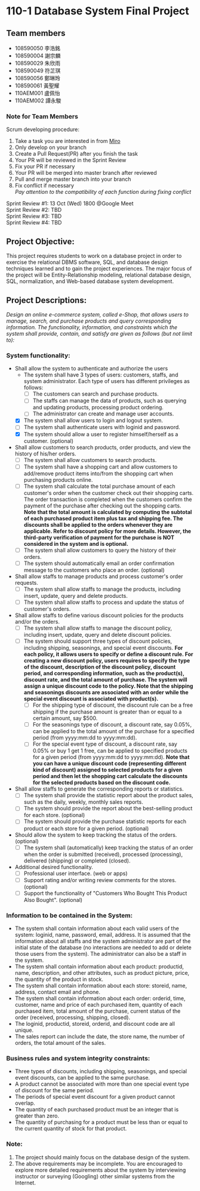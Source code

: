 # 110-1 Database System Final Project

## Team members
- 108590050 李浩銘
- 108590004 謝宗麟
- 108590029 朱欣雨
- 108590049 符芷琪
- 108590056 鄭琳玲
- 108590061 黃聖耀
- 110AEM001 盧佩怡
- 110AEM002 譚永駿

### Note for Team Members
Scrum developing procedure:
1. Take a task you are interested in from [Miro](https://miro.com/welcomeonboard/MkF1UFZBb2tJeHM4Nmxtc0lueTZ3b3lJZXQ0TWFWc1lOb25FemFacVB3WVJ3NVlrSWZqTFRuT0xvQ2d6OGYyTHwzMDc0NDU3MzYyMDA0NjQyMjM2?invite_link_id=149965833091)
2. Only develop on your branch
3. Create a Pull Request(PR) after you finish the task
4. Your PR will be reviewed in the Sprint Review
5. Fix your PR if necessary
5. Your PR will be merged into master branch after reviewed
6. Pull and merge master branch into your branch
7. Fix conflict if necessary  
*Pay attention to the compatibility of each function during fixing conflict*

Sprint Review #1: 13 Oct (Wed) 1800 @Google Meet  
Sprint Review #2: TBD  
Sprint Review #3: TBD  
Sprint Review #4: TBD  


## Project Objective:
This project requires students to work on a database project in order to exercise the relational DBMS software, SQL, and database design techniques learned and to gain the project experiences. The major focus of the project will be Entity-Relationship modeling, relational database design, SQL, normalization, and Web-based database system development.

## Project Descriptions:
*Design an online e-commerce system, called e-Shop, that allows users to manage, search, and purchase products and query corresponding information. The functionality, information, and constraints which the system shall provide, contain, and satisfy are given as follows (but not limit to):*

### System functionality:
- Shall allow the system to authenticate and authorize the users
  - The system shall have 3 types of users: customers, staffs, and system administrator. Each type of users has different privileges as follows:
    - [ ] The customers can search and purchase products.
    - [ ] The staffs can manage the data of products, such as querying and updating products, processing product ordering.
    - [ ] The administrator can create and manage user accounts.
  - [x] The system shall allow users to login and logout system.
  - [ ] The system shall authenticate users with loginid and password.
  - [x] The system should allow a user to register himself/herself as a customer. (optional)
- Shall allow customers to search products, order products, and view the history of his/her orders.
  - [ ] The system shall allow customers to search products.
  - [ ] The system shall have a shopping cart and allow customers to add/remove product items into/from the shopping cart when purchasing products online.
  - [ ] The system shall calculate the total purchase amount of each customer's order when the customer check out their shopping carts. The order transaction is completed when the customers confirm the payment of the purchase after checking out the shopping carts. **Note that the total amount is calculated by computing the subtotal of each purchased product item plus tax and shipping fee. The discounts shall be applied to the orders whenever they are applicable. Refer to discount policy for more details. However, the third-party verification of payment for the purchase is NOT considered in the system and is optional.**
  - [ ] The system shall allow customers to query the history of their orders.
  - [ ] The system should automatically email an order confirmation message to the customers who place an order. (optional)
- Shall allow staffs to manage products and process customer's order requests.
  - [ ] The system shall allow staffs to manage the products, including insert, update, query and delete products.
  - [ ] The system shall allow staffs to process and update the status of customer's orders.
- Shall allow staffs to define various discount policies for the products and/or the orders.
  - [ ] The system shall allow staffs to manage the discount policy, including insert, update, query and delete discount policies.
  - [ ] The system should support three types of discount policies, including shipping, seasonings, and special event discounts. **For each policy, it allows users to specify or define a discount rule. For creating a new discount policy, users requires to specify the type of the discount, description of the discount policy, discount period, and corresponding information, such as the product(s), discount rate, and the total amount of purchase. The system will assign a unique discount code to the policy. Note that the shipping and seasonings discounts are associated with an order while the special event discount is associated with product(s).**
    - [ ] For the shipping type of discount, the discount rule can be a free shipping if the purchase amount is greater than or equal to a certain amount, say $500.  
    - [ ] For the seasonings type of discount, a discount rate, say 0.05%, can be applied to the total amount of the purchase for a specified period (from yyyy:mm:dd to yyyy:mm:dd).
    - [ ] For the special event type of discount, a discount rate, say 0.05% or buy 1 get 1 free, can be applied to specified products for a given period (from yyyy:mm:dd to yyyy:mm:dd). **Note that you can have a unique discount code (representing different kind of discount) assigned to selected products for a given period and then let the shopping cart calculate the discounts for the selected products based on the discount code.**
- Shall allow staffs to generate the corresponding reports or statistics.
  - [ ] The system shall provide the statistic report about the product sales, such as the daily, weekly, monthly sales reports.
  - [ ] The system should provide the report about the best-selling product for each store. (optional)
  - [ ] The system should provide the purchase statistic reports for each product or each store for a given period. (optional)    
- Should allow the system to keep tracking the status of the orders. (optional)
  - [ ] The system shall (automatically) keep tracking the status of an order when the order is submitted (received), processed (processing), delivered (shipping) or completed (closed).
- Additional desired functionality.
  - [ ] Professional user interface. (web or apps)
  - [ ] Support rating and/or writing review comments for the stores. (optional)
  - [ ] Support the functionality of "Customers Who Bought This Product Also Bought". (optional)

### Information to be contained in the System:
- The system shall contain information about each valid users of the system: loginid, name, password, email, address. It is assumed that the information about all staffs and the system administrator are part of the initial state of the database (no interactions are needed to add or delete those users from the system).  The administrator can also be a staff in the system.
- The system shall contain information about each product: productid, name, description, and other attributes, such as product picture, price, the quantity of the product in stock.
- The system shall contain information about each store: storeid, name, address, contact email and phone.
- The system shall contain information about each order: orderid, time, customer, name and price of each purchased item, quantity of each purchased item, total amount of the purchase, current status of the order (received, processing, shipping, closed).
- The loginid, productid, storeid, orderid, and discount code are all unique.
- The sales report can include the date, the store name, the number of orders, the total amount of the sales.

### Business rules and system integrity constraints:
- Three types of discounts, including shipping, seasonings, and special event discounts, can be applied to the same purchase.
- A product cannot be associated with more than one special event type of discount for the same period.
- The periods of special event discount for a given product cannot overlap.
- The quantity of each purchased product must be an integer that is greater than zero.
- The quantity of purchasing for a product must be less than or equal to the current quantity of stock for that product.

### Note:
1. The project should mainly focus on the database design of the system.
2. The above requirements may be incomplete. You are encouraged to explore more detailed requirements about the system by interviewing instructor or surveying (Googling) other similar systems from the Internet.
